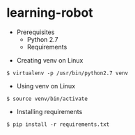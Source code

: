 # learning-robot

* Prerequisites
    * Python 2.7
    * Requirements

- Creating venv on Linux
```
$ virtualenv -p /usr/bin/python2.7 venv
```
- Using venv on Linux
```
$ source venv/bin/activate
```
- Installing requirements
```
$ pip install -r requirements.txt
```
